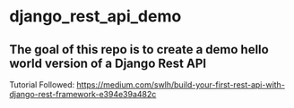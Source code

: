 # django_rest_api_demo

## The goal of this repo is to create a demo hello world version of a Django Rest API
Tutorial Followed: https://medium.com/swlh/build-your-first-rest-api-with-django-rest-framework-e394e39a482c
